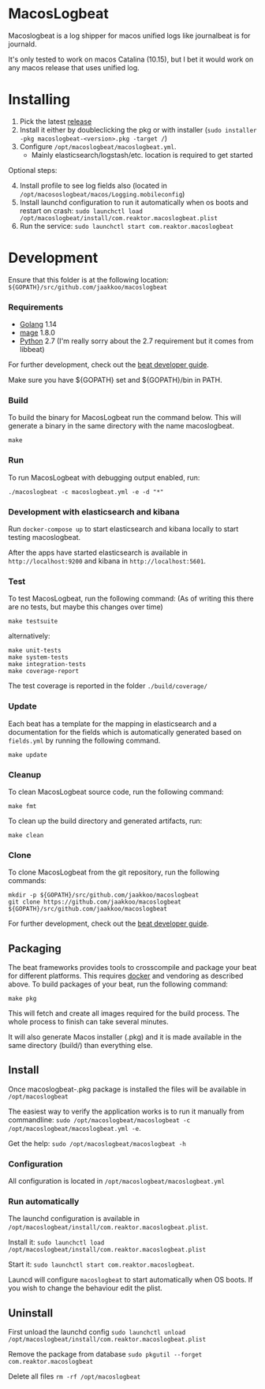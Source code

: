 # MacosLogbeat

Macoslogbeat is a log shipper for macos unified logs like journalbeat is for journald.

It's only tested to work on macos Catalina (10.15), but I bet it would work on any macos release that uses unified log.

# Installing

1. Pick the latest [release](https://github.com/jaakkoo/macoslogbeat/releases)
2. Install it either by doubleclicking the pkg or with installer (`sudo installer -pkg macoslogbeat-<version>.pkg -target /`)
3. Configure `/opt/macoslogbeat/macoslogbeat.yml`.
    * Mainly elasticsearch/logstash/etc. location is required to get started

Optional steps:

4. Install profile to see <private> log fields also (located in `/opt/macososlogbeat/macos/Logging.mobileconfig`)
5. Install launchd configuration to run it automatically when os boots and restart on crash: `sudo launchctl load /opt/macoslogbeat/install/com.reaktor.macoslogbeat.plist`
6. Run the service: `sudo launchctl start com.reaktor.macoslogbeat`

# Development

Ensure that this folder is at the following location:
`${GOPATH}/src/github.com/jaakkoo/macoslogbeat`

### Requirements

* [Golang](https://golang.org/dl/) 1.14
* [mage](https://github.com/magefile/mage) 1.8.0
* [Python](https://www.python.org/downloads/) 2.7 (I'm really sorry about the 2.7 requirement but it comes from libbeat)

For further development, check out the [beat developer guide](https://www.elastic.co/guide/en/beats/libbeat/current/new-beat.html).

Make sure you have ${GOPATH} set and ${GOPATH}/bin in PATH.

### Build

To build the binary for MacosLogbeat run the command below. This will generate a binary
in the same directory with the name macoslogbeat.

```
make
```


### Run

To run MacosLogbeat with debugging output enabled, run:

```
./macoslogbeat -c macoslogbeat.yml -e -d "*"
```

### Development with elasticsearch and kibana

Run `docker-compose up` to start elasticsearch and kibana locally to start testing macoslogbeat.

After the apps have started elasticsearch is available in `http://localhost:9200` and kibana in `http://localhost:5601`.

### Test

To test MacosLogbeat, run the following command:
(As of writing this there are no tests, but maybe this changes over time)

```
make testsuite
```

alternatively:
```
make unit-tests
make system-tests
make integration-tests
make coverage-report
```

The test coverage is reported in the folder `./build/coverage/`

### Update

Each beat has a template for the mapping in elasticsearch and a documentation for the fields
which is automatically generated based on `fields.yml` by running the following command.

```
make update
```


### Cleanup

To clean  MacosLogbeat source code, run the following command:

```
make fmt
```

To clean up the build directory and generated artifacts, run:

```
make clean
```


### Clone

To clone MacosLogbeat from the git repository, run the following commands:

```
mkdir -p ${GOPATH}/src/github.com/jaakkoo/macoslogbeat
git clone https://github.com/jaakkoo/macoslogbeat ${GOPATH}/src/github.com/jaakkoo/macoslogbeat
```


For further development, check out the [beat developer guide](https://www.elastic.co/guide/en/beats/libbeat/current/new-beat.html).


## Packaging

The beat frameworks provides tools to crosscompile and package your beat for different platforms. This requires [docker](https://www.docker.com/) and vendoring as described above. To build packages of your beat, run the following command:

```
make pkg
```

This will fetch and create all images required for the build process. The whole process to finish can take several minutes.

It will also generate Macos installer (.pkg) and it is made available in the same directory (build/) than everything
else.

## Install

Once macoslogbeat-<version>.pkg package is installed the files will be available in `/opt/macoslogbeat`

The easiest way to verify the application works is to run it manually from commandline:
`sudo /opt/macoslogbeat/macoslogbeat -c /opt/macoslogbeat/macoslogbeat.yml -e`. 

Get the help: `sudo /opt/macoslogbeat/macoslogbeat -h`

### Configuration
All configuration is located in `/opt/macoslogbeat/macoslogbeat.yml`

### Run automatically

The launchd configuration is available in `/opt/macoslogbeat/install/com.reaktor.macoslogbeat.plist`.

Install it: `sudo launchctl load /opt/macoslogbeat/install/com.reaktor.macoslogbeat.plist`

Start it: `sudo launchctl start com.reaktor.macoslogbeat`.

Launcd will configure `macoslogbeat` to start automatically when OS boots. If you wish to change the behaviour edit the plist.

## Uninstall

First unload the launchd config
`sudo launchctl unload /opt/macoslogbeat/install/com.reaktor.macoslogbeat.plist`

Remove the package from database
`sudo pkgutil --forget com.reaktor.macoslogbeat`

Delete all files
`rm -rf /opt/macoslogbeat`
